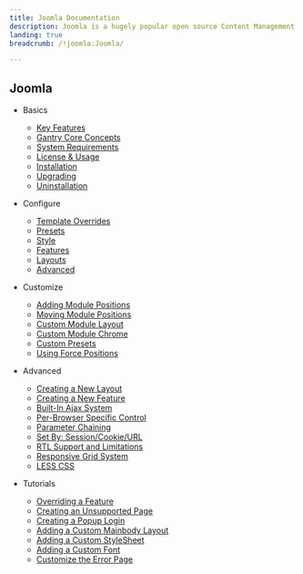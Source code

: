 ```yaml
---
title: Joomla Documentation
description: Joomla is a hugely popular open source Content Management System (CMS) and the platform this site is built upon. This section enables you to find out more about Joomla and how to use it with RocketTheme templates and extensions.
landing: true
breadcrumb: /!joomla:Joomla/

---
```


Joomla
------

* Basics

    - [Key Features](basics/)
    - [Gantry Core Concepts](basics/gantry_core_concepts.md)
    - [System Requirements](basics/system_requirements.md)
    - [License & Usage](basics/license_and_usage.md)
    - [Installation](basics/installation.md)
    - [Upgrading](basics/upgrading.md)
    - [Uninstallation](basics/uninstallation.md)


<!-- -->

* Configure

    - [Template Overrides](configure/)
    - [Presets](configure/presets.md)
    - [Style](configure/style.md)
    - [Features](configure/features.md)
    - [Layouts](configure/layouts.md)
    - [Advanced](configure/advanced.md)

<!-- -->

* Customize

    - [Adding Module Positions](customize/)
    - [Moving Module Positions](customize/moving_module_positions.md)
    - [Custom Module Layout](customize/custom_module_layout.md)
    - [Custom Module Chrome](customize/custom_module_chrome.md)
    - [Custom Presets](customize/custom_presets.md)
    - [Using Force Positions](customize/using_force_positions.md)

<!-- -->

* Advanced

    - [Creating a New Layout](advanced/creating_new_layout.md)
    - [Creating a New Feature](advanced/creating_new_feature.md)
    - [Built-In Ajax System](advanced/ajax_system.md)
    - [Per-Browser Specific Control](advanced/per_browser_control.md)
    - [Parameter Chaining](advanced/parameter_chaining.md)
    - [Set By: Session/Cookie/URL](advanced/setby.md)
    - [RTL Support and Limitations](advanced/rtl.md)
    - [Responsive Grid System](advanced/responsive_grid_system.md)
    - [LESS CSS](advanced/less_css.md)

<!-- -->

* Tutorials

    - [Overriding a Feature](tutorials/overriding_feature.md)
    - [Creating an Unsupported Page](tutorials/creating_unsupported_page.md)
    - [Creating a Popup Login](tutorials/creating_popup_login.md)
    - [Adding a Custom Mainbody Layout](tutorials/custom_mainbody_layout.md)
    - [Adding a Custom StyleSheet](tutorials/custom_stylesheet.md)
    - [Adding a Custom Font](tutorials/custom_font.md)
    - [Customize the Error Page](tutorials/customize_error_page.md)
